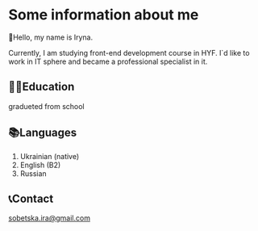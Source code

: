 # Some information about me

👋Hello, my name is Iryna.

Currently, I am studying front-end development course in HYF. I`d like to work
in IT sphere and became a professional specialist in it.

## 👩‍🎓Education

gradueted from school

## 📚Languages

1. Ukrainian (native)
2. English (B2)
3. Russian

## 📞Contact

sobetska.ira@gmail.com
